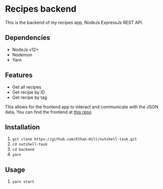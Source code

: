# Recipes backend

This is the backend of my recipes app,
NodeJs ExpressJs REST API.

## Dependencies

- NodeJs v12+
- Nodemon
- Yarn

## Features

- Get all recipes
- Get recipe by ID
- Get recipe by tag

This allows for the frontend app to interact and communicate with the JSON data,
You can find the frontend at [this repo](https://github.com/Ethan-Hill/nutshell-task/tree/main/frontend)

## Installation

1. ```git clone https://github.com/Ethan-Hill/nutshell-task.git```
2. ```cd nutshell-task```
3. ```cd backend```
4. ```yarn```

## Usage

1. `yarn start`
